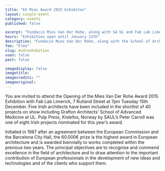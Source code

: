 ```yaml
---
title: "EU Mies Award 2015 Exhibiton"
layout: single-event
category: events
published: false

excerpt: "Fundació Mies Van Der Rohe, along with SA UL and Fab Lab Limerick, wish to invite you to attend the Opening of the Mies Van Der Rohe Award 2015 Exhibition at Fab Lab Limerick, No. 7 Rutland Street"
hours: "Exhibition open until January 13th"
description: "Fundació Mies Van Der Rohe, along with the School of Architecture at the University of Limerick and Fab Lab Limerick, wish to invite you to attend the Mies Van Der Rohe Award 2015 Exhibition at Fab Lab Limerick, No. 7 Rutland Street"
fee: "Free"
slug: mvdrexhibition
soon: false
past: false

imagedisplay: false
imagetitle:
imagecredits: ""
imageoriginal:
---
```



You are invited to attend the Opening of the Mies Van Der Rohe Award 2015 Exhibition with Fab Lab Limerick, 7 Rutland Street at 7pm Tuesday 15th December. Five Irish architects have been included in the shortlist of 40 projects on show including Grafton Architects’ School of Advanced Medicine at UL. Pulp Press, Kistefos, Norway by SAUL’s Peter Carroll was one of eight Irish projects nominated for this year’s award.

Initiated in 1987 after an agreement between the  European Commission  and  the Barcelona City Hall, the 60.000€ prize is the highest award in European architecture and is awarded biennially to works completed within the previous two years. The principal objectives are to recognise and commend excellence in the field of architecture and to draw attention to the important contribution  of European professionals in the development of new ideas and technologies and of the clients who support them.

[](http://miesbcn.com/)
